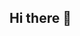 ## Hi there 👋

<!--
**ak-12345/ak-12345** is a ✨ _special_ ✨ repository because its `README.md` (this file) appears on your GitHub profile.

Here are some ideas to get you started:

- 🔭 I’m currently working on improving my knowledge of coding.
- 🌱 I’m currently learning python, C, and C++
- Projects: 
-->

